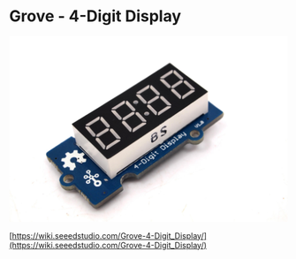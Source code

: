 # Grove - 4-Digit Display

![](TM1637.jpg)

[https://wiki.seeedstudio.com/Grove-4-Digit_Display/](https://wiki.seeedstudio.com/Grove-4-Digit_Display/)